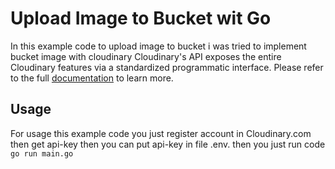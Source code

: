 # Upload Image to Bucket wit Go

In this example code to upload image to bucket i was tried to implement bucket image with cloudinary
Cloudinary's API exposes the entire Cloudinary features via a standardized programmatic interface. Please refer to the full [documentation](https://cloudinary.com/documentation/go_integration) to learn more.

## Usage
For usage this example code you just register account in Cloudinary.com then get api-key then you can put api-key in file .env.
then you just run code `go run main.go`